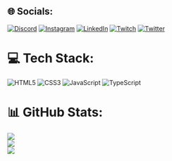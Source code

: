 
## 🌐 Socials:
[![Discord](https://img.shields.io/badge/Discord-%237289DA.svg?logo=discord&logoColor=white)](https://discord.gg/Xannus#4403) [![Instagram](https://img.shields.io/badge/Instagram-%23E4405F.svg?logo=Instagram&logoColor=white)](https://instagram.com/skors0nn) [![LinkedIn](https://img.shields.io/badge/LinkedIn-%230077B5.svg?logo=linkedin&logoColor=white)](https://linkedin.com/in/https://www.linkedin.com/in/dominik-sk%C3%B3rski-21b863265/) [![Twitch](https://img.shields.io/badge/Twitch-%239146FF.svg?logo=Twitch&logoColor=white)](https://twitch.tv/xannusik) [![Twitter](https://img.shields.io/badge/Twitter-%231DA1F2.svg?logo=Twitter&logoColor=white)](https://twitter.com/xannusik) 

# 💻 Tech Stack:
![HTML5](https://img.shields.io/badge/html5-%23E34F26.svg?style=flat&logo=html5&logoColor=white) ![CSS3](https://img.shields.io/badge/css3-%231572B6.svg?style=flat&logo=css3&logoColor=white) ![JavaScript](https://img.shields.io/badge/javascript-%23323330.svg?style=flat&logo=javascript&logoColor=%23F7DF1E) ![TypeScript](https://img.shields.io/badge/typescript-%23007ACC.svg?style=flat&logo=typescript&logoColor=white)
# 📊 GitHub Stats:
![](https://github-readme-stats.vercel.app/api?username=Xannus&theme=dark&hide_border=true&include_all_commits=false&count_private=false)<br/>
![](https://github-readme-streak-stats.herokuapp.com/?user=Xannus&theme=dark&hide_border=true)<br/>
![](https://github-readme-stats.vercel.app/api/top-langs/?username=Xannus&theme=dark&hide_border=true&include_all_commits=false&count_private=false&layout=compact)

<!-- Proudly created with GPRM ( https://gprm.itsvg.in ) -->
